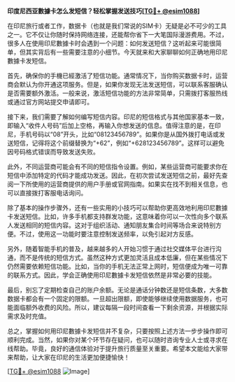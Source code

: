 **印度尼西亚數據卡怎么发短信？轻松掌握发送技巧[[TG💪+ @esim1088](https://t.me/s/esim1088)]**

在印尼旅行或者工作，数据卡（也就是我们常说的SIM卡）无疑是必不可少的工具之一。它不仅让你随时保持网络连接，还能帮你省下一大笔国际漫游费用。不过，很多人在使用印尼數據卡时会遇到一个问题：如何发送短信？这听起来可能很简单，但其实背后有一些需要注意的小细节。今天就来和大家聊聊如何正确地用印尼數據卡发短信。

首先，确保你的手機已經激活了短信功能。通常情况下，当你购买数据卡时，运营商会默认为你开通这项服务。但是，如果你发现无法发送短信，可以联系客服确认是否需要额外激活。一般来说，激活短信功能的方法非常简单，只需拨打客服热线或通过官方网站提交申请即可。

接下来，我们需要了解如何编写短信内容。印尼的短信格式与其他国家基本一致，即输入“收件人号码”后加上空格，再输入你想发送的信息。值得注意的是，在印尼，手机号码以“08”开头，比如“08123456789”。如果你是从国外拨打电话或发送短信，记得将这个前缀替换为“+62”，例如“+628123456789”。这样可以避免因号码格式错误而导致发送失败。

此外，不同运营商可能会有不同的短信指令设置。例如，某些运营商可能要求你在短信中添加特定的代码才能成功发送。因此，在初次尝试发送短信之前，最好先查阅一下所使用的运营商提供的用户手册或官网指南。如果实在找不到相关信息，也可以直接拨打客服电话询问。

除了基本的操作步骤外，还有一些实用的小技巧可以帮助你更高效地利用印尼數據卡发送短信。比如，许多手机都支持群发功能，这意味着你可以一次性向多个联系人发送相同的短信内容。这对于组织活动、通知朋友集合时间等场合来说特别方便。不过，使用这一功能时要注意控制发送频率，以免引起对方反感。

另外，随着智能手机的普及，越来越多的人开始习惯于通过社交媒体平台进行沟通，而不是传统的短信方式。虽然这种方式更加灵活且成本低廉，但在某些情况下仍然需要依赖短信功能。比如，当你的手机无法正常上网时，短信便成为唯一可靠的联系方式。因此，学会正确使用印尼數據卡发短信依然是非常必要的技能。

最后，别忘了定期检查自己的账户余额。无论是通话分钟数还是短信条数，大多数数据卡都会有一个固定的限额。一旦超出限额，即使能够继续使用数据服务，也可能面临额外收费的风险。所以，建议每隔一段时间查看一下剩余资源，并根据实际需求及时充值。

总之，掌握如何用印尼數據卡发短信并不复杂，只要按照上述方法一步步操作即可顺利完成。当然，如果你对某个环节存在疑问，也可以随时咨询专业人士或寻求在线帮助。毕竟，良好的通信体验对于提升旅行质量至关重要。希望本文能给大家带来帮助，让大家在印尼的生活更加便捷愉快！

[[TG💪+ @esim1088](https://t.me/s/esim1088) ![Image](https://i.postimg.cc/4NQfJmqS/Snipaste-2025-05-13-00-14-12.png)]